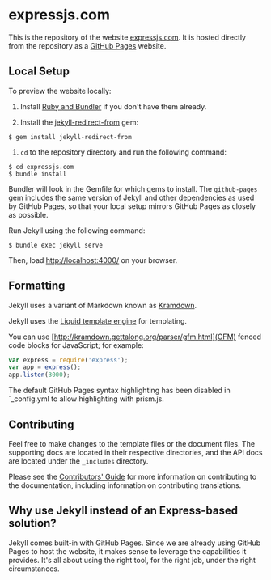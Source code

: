 # expressjs.com

This is the repository of the website [expressjs.com](http://expressjs.com). It is hosted directly from the repository as a [GitHub Pages](https://pages.github.com/) website.

## Local Setup

To preview the website locally:

1. Install [Ruby and Bundler](https://help.github.com/articles/setting-up-your-pages-site-locally-with-jekyll/) if you don't have them already.

2. Install the [jekyll-redirect-from](https://github.com/jekyll/jekyll-redirect-from) gem:
```
$ gem install jekyll-redirect-from
```

1. `cd` to the repository directory and run the following command:

```
$ cd expressjs.com
$ bundle install
```

Bundler will look in the Gemfile for which gems to install. The `github-pages` gem includes the same version of Jekyll and other dependencies as used by GitHub Pages, so that your local setup mirrors GitHub Pages as closely as possible.

Run Jekyll using the following command:

```
$ bundle exec jekyll serve
```

Then, load [http://localhost:4000/](http://localhost:4000/) on your browser.

## Formatting

Jekyll uses a variant of Markdown known as [Kramdown](http://kramdown.gettalong.org/quickref.html).

Jekyll uses the [Liquid template engine](http://liquidmarkup.org/) for templating.

You can use [http://kramdown.gettalong.org/parser/gfm.html](GFM) fenced code blocks for JavaScript; for example:

```js
var express = require('express');
var app = express();
app.listen(3000);
```

The default GitHub Pages syntax highlighting has been disabled in `_config.yml to allow highlighting with prism.js.

## Contributing

Feel free to make changes to the template files or the document files. The supporting docs are located in their respective directories, and the API docs are located under the `_includes` directory.

Please see the [Contributors' Guide](CONTRIBUTING.md) for more information on contributing to the documentation, including information on contributing translations.

## Why use Jekyll instead of an Express-based solution?

Jekyll comes built-in with GitHub Pages. Since we are already using GitHub Pages to host the website, it makes sense to leverage the capabilities it provides. It's all about using the right tool, for the right job, under the right circumstances.
